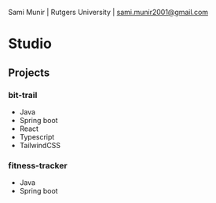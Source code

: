Sami Munir | Rutgers University | sami.munir2001@gmail.com

# Studio

## Projects

### bit-trail

- Java
- Spring boot
- React
- Typescript
- TailwindCSS

### fitness-tracker

- Java
- Spring boot
